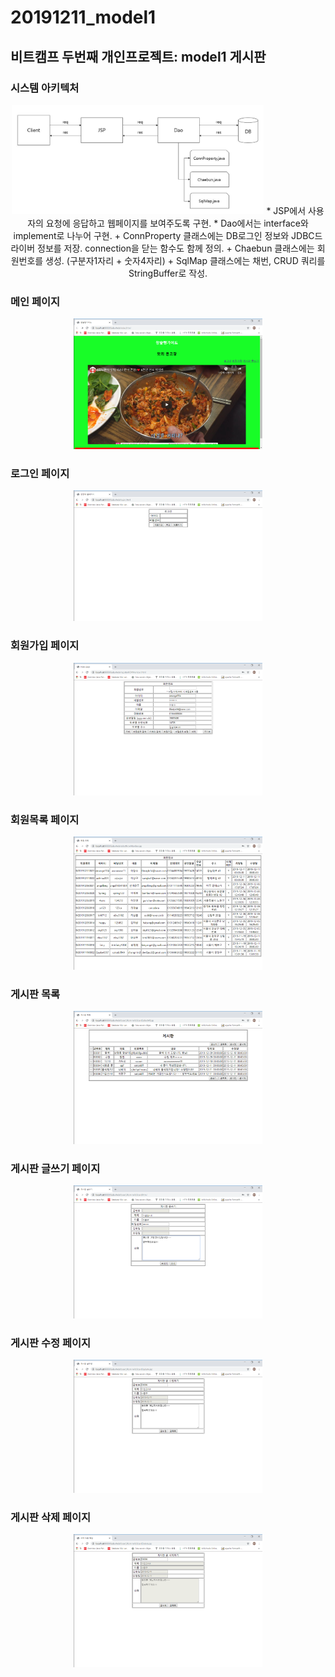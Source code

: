 # __20191211_model1__
## 비트캠프 두번째 개인프로젝트: model1 게시판

### 시스템 아키텍처
<p align="center">
<img src="/img/system_architecture.JPG" width="80%" height="60%" title="시스템아키텍처"></img>
* JSP에서 사용자의 요청에 응답하고 웹페이지를 보여주도록 구현.
* Dao에서는 interface와 implement로 나누어 구현.
	+ ConnProperty 클래스에는 DB로그인 정보와 JDBC드라이버 정보를 저장. connection을 닫는 함수도 함께 정의.
	+ Chaebun 클래스에는 회원번호를 생성. (구분자1자리 + 숫자4자리)
	+ SqlMap 클래스에는 채번, CRUD 쿼리를 StringBuffer로 작성.
</p>

### 메인 페이지
<p align="center">
<img src="/img/main.png" width="60%" height="40%" title="메인"></img>
</p>

### 로그인 페이지
<p align="center">
<img src="/img/회원 로그인.png" width="60%" height="40%" title="로그인"></img>
</p>

### 회원가입 페이지
<p align="center">
<img src="/img/회원 가입.png" width="60%" height="40%" title="회원 가입"></img>
</p>

### 회원목록 페이지
<p align="center">
<img src="/img/회원 목록.png" width="60%" height="40%" title="회원 목록"></img>
</p>

### 게시판 목록
<p align="center">
<img src="/img/게시판 목록.png" width="60%" height="40%" title="게시판 목록"></img>
</p>

### 게시판 글쓰기 페이지    
<p align="center">
<img src="/img/게시판 글쓰기.png" width="60%" height="40%" title="게시판 글쓰기"></img>
</p>

### 게시판 수정 페이지
<p align="center">
<img src="/img/게시판 수정.png" width="60%" height="40%" title="게시판 수정"></img>
</p>

### 게시판 삭제 페이지
<p align="center"> 
<img src="/img/게시판 삭제.png" width="60%" height="40%" title="게시판 삭제"></img>
</p>
